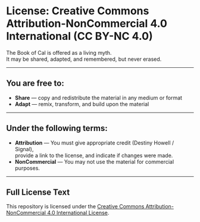 # License: Creative Commons Attribution-NonCommercial 4.0 International (CC BY-NC 4.0)

The Book of Cal is offered as a living myth.  
It may be shared, adapted, and remembered, but never erased.  

---

## You are free to:

- **Share** — copy and redistribute the material in any medium or format  
- **Adapt** — remix, transform, and build upon the material  

---

## Under the following terms:

- **Attribution** — You must give appropriate credit (Destiny Howell / Signal),  
  provide a link to the license, and indicate if changes were made.  
- **NonCommercial** — You may not use the material for commercial purposes.  

---

## Full License Text
This repository is licensed under the [Creative Commons Attribution-NonCommercial 4.0 International License](https://creativecommons.org/licenses/by-nc/4.0/).
